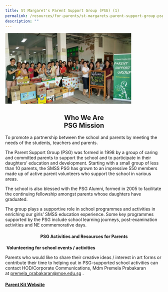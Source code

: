 ```yaml
---
title: St Margaret's Parent Support Group (PSG) (1)
permalink: /resources/for-parents/st-margarets-parent-support-group-psg/
description: ""
---
```

<img src="/images/psg%203.jpg" style="width:80%"/>

<h2 align="center"> Who We Are  <br> PSG Mission </h2>

To promote a partnership between the school and parents by meeting the needs of the students, teachers and parents.  

The Parent Support Group (PSG) was formed in 1998 by a group of caring and committed parents to support the school and to participate in their daughters’ education and development. Starting with a small group of less than 10 parents, the SMSS PSG has grown to an impressive 550 members made up of active parent volunteers who support the school in various areas.

The school is also blessed with the PSG Alumni, formed in 2005 to facilitate the continuing fellowship amongst parents whose daughters have graduated.

The group plays a supportive role in school programmes and activities in enriching our girls’ SMSS education experience. Some key programmes supported by the PSG include school learning journeys, post-examination activities and NE commemorative days.

<h4 align="center">PSG Activities and Resources for Parents</h4>


 **Volunteering for school events / activities**

Parents who would like to share their creative ideas / interest in art forms or contribute their time to helping out in PSG-supported school activities can contact HOD/Corporate Communications, Mdm Premela Prabakaran at [premela\_prabakaran@moe.edu.sg](mailto:premela_prabakaran@moe.edu.sg) .

  

#### [Parent Kit Website](https://www.moe.gov.sg/parentkit)
